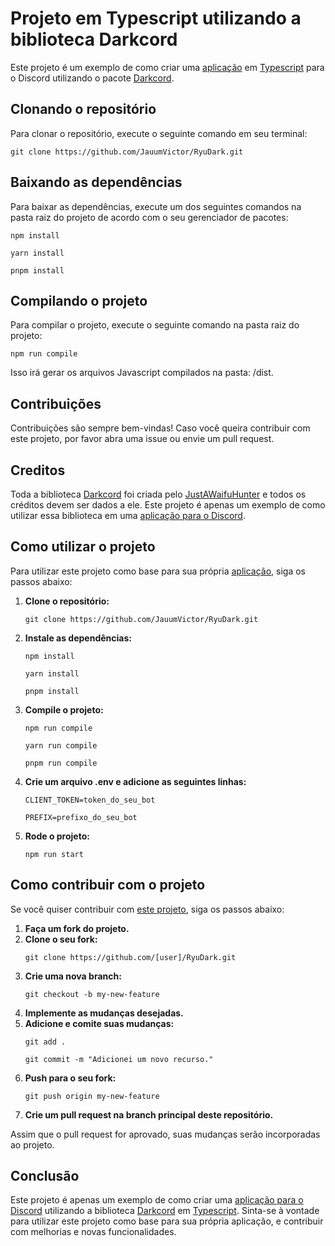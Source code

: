 <!DOCTYPE html>
<html>

<body>
    <h1>Projeto em Typescript utilizando a biblioteca Darkcord</h1>
    <p>Este projeto é um exemplo de como criar uma <a href="https://discord.com/developers/applications">aplicação</a> em <a href="https://www.typescriptlang.org/">Typescript</a> para o Discord utilizando o pacote <a href="https://github.com/JustAWaifuHunter/Darkcord.git">Darkcord</a>.</p>
    <h2>Clonando o repositório</h2>
    <p>Para clonar o repositório, execute o seguinte comando em seu terminal:</p>
    <pre><code>git clone https://github.com/JauumVictor/RyuDark.git</code></pre>
    <h2>Baixando as dependências</h2>
    <p>Para baixar as dependências, execute um dos seguintes comandos na pasta raiz do projeto de acordo com o seu gerenciador de pacotes:</p>
    <pre><code>npm install</code></pre>
    <pre><code>yarn install</code></pre>
	<pre><code>pnpm install</code></pre>
    <h2>Compilando o projeto</h2>
    <p>Para compilar o projeto, execute o seguinte comando na pasta raiz do projeto:</p>
    <pre><code>npm run compile</code></pre>
    <p>Isso irá gerar os arquivos Javascript compilados na pasta: /dist.</p>
    <h2>Contribuições</h2>
    <p>Contribuições são sempre bem-vindas! Caso você queira contribuir com este projeto, por favor abra uma issue ou envie um pull request.</p>
    <h2>Creditos</h2>
    <p>Toda a biblioteca <a href="https://github.com/JustAWaifuHunter/Darkcord.git">Darkcord</a> foi criada pelo <a href="https://github.com/JustAWaifuHunter">JustAWaifuHunter</a> e todos os créditos devem ser dados a ele. Este projeto é apenas um exemplo de como utilizar essa biblioteca em uma <a href="https://discord.com/developers/applications">aplicação para o Discord</a>.</p>
    <h2>Como utilizar o projeto</h2>
    <p>Para utilizar este projeto como base para sua própria <a href="https://discord.com/developers/applications">aplicação</a>, siga os passos abaixo:</p>
    <ol>
        <li><strong>Clone o repositório:</strong></li>
        <pre><code>git clone https://github.com/JauumVictor/RyuDark.git</code></pre>
        <li><strong>Instale as dependências:</strong></li>
        <pre><code>npm install</code></pre>
        <pre><code>yarn install</code></pre>
		<pre><code>pnpm install</code></pre>
        <li><strong>Compile o projeto:</strong></li>
        <pre><code>npm run compile</code></pre>
		<pre><code>yarn run compile</code></pre>
		<pre><code>pnpm run compile</code></pre>
        <li><strong>Crie um arquivo .env e adicione as seguintes linhas:</strong></li>
        <pre><code>CLIENT_TOKEN=token_do_seu_bot</code></pre>
        <pre><code>PREFIX=prefixo_do_seu_bot</code></pre>
        <li><strong>Rode o projeto:</strong></li>
        <pre><code>npm run start</code></pre>
    </ol>
    <h2>Como contribuir com o projeto</h2>
    <p>Se você quiser contribuir com <a href="https://github.com/JauumVictor/RyuDark">este projeto</a>, siga os passos abaixo:</p>
    <ol>
        <li><strong>Faça um fork do projeto.</strong></li>
        <li><strong>Clone o seu fork:</strong></li>
        <pre><code>git clone https://github.com/[user]/RyuDark.git</code></pre>
        <li><strong>Crie uma nova branch:</strong></li>
        <pre><code>git checkout -b my-new-feature</code></pre>
        <li><strong>Implemente as mudanças desejadas.</strong></li>
        <li><strong>Adicione e comite suas mudanças:</strong></li>
        <pre><code>git add .</code></pre>
        <pre><code>git commit -m "Adicionei um novo recurso."</code></pre>
        <li><strong>Push para o seu fork:</strong></li>
        <pre><code>git push origin my-new-feature</code></pre>
        <li><strong>Crie um pull request na branch principal deste repositório.</strong></li>
    </ol>
    <p>Assim que o pull request for aprovado, suas mudanças serão incorporadas ao projeto.</p>
    <h2>Conclusão</h2>
    <p>Este projeto é apenas um exemplo de como criar uma <a href="https://discord.com/developers/applications">aplicação para o Discord</a> utilizando a biblioteca <a href="https://github.com/JustAWaifuHunter/Darkcord.git">Darkcord</a> em <a href="https://www.typescriptlang.org/">Typescript</a>. Sinta-se à vontade para utilizar este projeto como base para sua própria aplicação, e contribuir com melhorias e novas funcionalidades.</p>
</body>

</html>